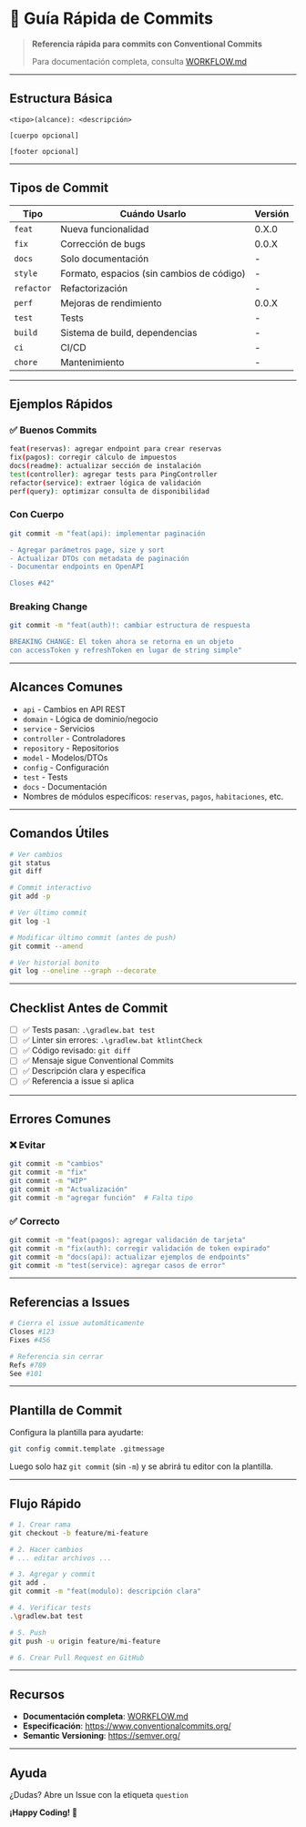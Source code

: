 # 📝 Guía Rápida de Commits

> **Referencia rápida para commits con Conventional Commits**
>
> Para documentación completa, consulta [WORKFLOW.md](WORKFLOW.md)

---

## Estructura Básica

```
<tipo>(alcance): <descripción>

[cuerpo opcional]

[footer opcional]
```

---

## Tipos de Commit

| Tipo       | Cuándo Usarlo                             | Versión |
|------------|-------------------------------------------|---------|
| `feat`     | Nueva funcionalidad                       | 0.X.0   |
| `fix`      | Corrección de bugs                        | 0.0.X   |
| `docs`     | Solo documentación                        | -       |
| `style`    | Formato, espacios (sin cambios de código) | -       |
| `refactor` | Refactorización                           | -       |
| `perf`     | Mejoras de rendimiento                    | 0.0.X   |
| `test`     | Tests                                     | -       |
| `build`    | Sistema de build, dependencias            | -       |
| `ci`       | CI/CD                                     | -       |
| `chore`    | Mantenimiento                             | -       |

---

## Ejemplos Rápidos

### ✅ Buenos Commits

```bash
feat(reservas): agregar endpoint para crear reservas
fix(pagos): corregir cálculo de impuestos
docs(readme): actualizar sección de instalación
test(controller): agregar tests para PingController
refactor(service): extraer lógica de validación
perf(query): optimizar consulta de disponibilidad
```

### Con Cuerpo

```bash
git commit -m "feat(api): implementar paginación

- Agregar parámetros page, size y sort
- Actualizar DTOs con metadata de paginación
- Documentar endpoints en OpenAPI

Closes #42"
```

### Breaking Change

```bash
git commit -m "feat(auth)!: cambiar estructura de respuesta

BREAKING CHANGE: El token ahora se retorna en un objeto
con accessToken y refreshToken en lugar de string simple"
```

---

## Alcances Comunes

- `api` - Cambios en API REST
- `domain` - Lógica de dominio/negocio
- `service` - Servicios
- `controller` - Controladores
- `repository` - Repositorios
- `model` - Modelos/DTOs
- `config` - Configuración
- `test` - Tests
- `docs` - Documentación
- Nombres de módulos específicos: `reservas`, `pagos`, `habitaciones`, etc.

---

## Comandos Útiles

```bash
# Ver cambios
git status
git diff

# Commit interactivo
git add -p

# Ver último commit
git log -1

# Modificar último commit (antes de push)
git commit --amend

# Ver historial bonito
git log --oneline --graph --decorate
```

---

## Checklist Antes de Commit

- [ ] ✅ Tests pasan: `.\gradlew.bat test`
- [ ] ✅ Linter sin errores: `.\gradlew.bat ktlintCheck`
- [ ] ✅ Código revisado: `git diff`
- [ ] ✅ Mensaje sigue Conventional Commits
- [ ] ✅ Descripción clara y específica
- [ ] ✅ Referencia a issue si aplica

---

## Errores Comunes

### ❌ Evitar

```bash
git commit -m "cambios"
git commit -m "fix"
git commit -m "WIP"
git commit -m "Actualización"
git commit -m "agregar función"  # Falta tipo
```

### ✅ Correcto

```bash
git commit -m "feat(pagos): agregar validación de tarjeta"
git commit -m "fix(auth): corregir validación de token expirado"
git commit -m "docs(api): actualizar ejemplos de endpoints"
git commit -m "test(service): agregar casos de error"
```

---

## Referencias a Issues

```bash
# Cierra el issue automáticamente
Closes #123
Fixes #456

# Referencia sin cerrar
Refs #789
See #101
```

---

## Plantilla de Commit

Configura la plantilla para ayudarte:

```bash
git config commit.template .gitmessage
```

Luego solo haz `git commit` (sin `-m`) y se abrirá tu editor con la plantilla.

---

## Flujo Rápido

```bash
# 1. Crear rama
git checkout -b feature/mi-feature

# 2. Hacer cambios
# ... editar archivos ...

# 3. Agregar y commit
git add .
git commit -m "feat(modulo): descripción clara"

# 4. Verificar tests
.\gradlew.bat test

# 5. Push
git push -u origin feature/mi-feature

# 6. Crear Pull Request en GitHub
```

---

## Recursos

- **Documentación completa**: [WORKFLOW.md](WORKFLOW.md)
- **Especificación**: https://www.conventionalcommits.org/
- **Semantic Versioning**: https://semver.org/

---

## Ayuda

¿Dudas? Abre un Issue con la etiqueta `question`

**¡Happy Coding! 🚀**
